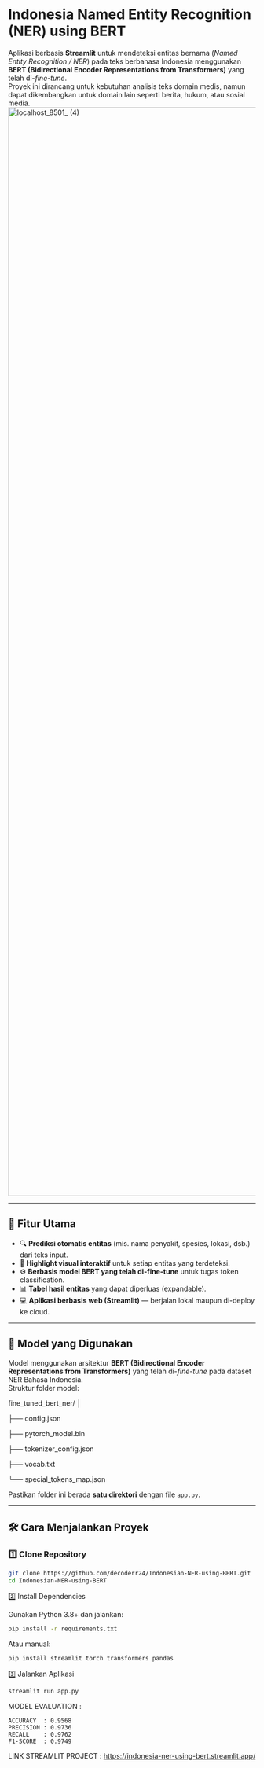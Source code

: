 
 # Indonesia Named Entity Recognition (NER) using BERT

Aplikasi berbasis **Streamlit** untuk mendeteksi entitas bernama (*Named Entity Recognition / NER*) pada teks berbahasa Indonesia menggunakan **BERT (Bidirectional Encoder Representations from Transformers)** yang telah di-*fine-tune*.  
Proyek ini dirancang untuk kebutuhan analisis teks domain medis, namun dapat dikembangkan untuk domain lain seperti berita, hukum, atau sosial media.
<img width="2880" height="2216" alt="localhost_8501_ (4)" src="https://github.com/user-attachments/assets/b5da265f-d07c-4aeb-9f56-ce377fc8a985" />

---

## 🚀 **Fitur Utama**
- 🔍 **Prediksi otomatis entitas** (mis. nama penyakit, spesies, lokasi, dsb.) dari teks input.
- 🎨 **Highlight visual interaktif** untuk setiap entitas yang terdeteksi.
- ⚙️ **Berbasis model BERT yang telah di-fine-tune** untuk tugas token classification.
- 📊 **Tabel hasil entitas** yang dapat diperluas (expandable).
- 💻 **Aplikasi berbasis web (Streamlit)** — berjalan lokal maupun di-deploy ke cloud.

---

## 🧠 **Model yang Digunakan**
Model menggunakan arsitektur **BERT (Bidirectional Encoder Representations from Transformers)** yang telah di-*fine-tune* pada dataset NER Bahasa Indonesia.  
Struktur folder model:

fine_tuned_bert_ner/
│

├── config.json

├── pytorch_model.bin

├── tokenizer_config.json

├── vocab.txt

└── special_tokens_map.json


Pastikan folder ini berada **satu direktori** dengan file `app.py`.

---

## 🛠️ **Cara Menjalankan Proyek**

### 1️⃣ Clone Repository
```bash
git clone https://github.com/decoderr24/Indonesian-NER-using-BERT.git
cd Indonesian-NER-using-BERT
```
2️⃣ Install Dependencies

Gunakan Python 3.8+ dan jalankan:

```bash
pip install -r requirements.txt

```


Atau manual:
```bash
pip install streamlit torch transformers pandas
```
3️⃣ Jalankan Aplikasi
```bash
streamlit run app.py
```

MODEL EVALUATION : 
```
ACCURACY  : 0.9568
PRECISION : 0.9736
RECALL    : 0.9762 
F1-SCORE  : 0.9749
```
LINK STREAMLIT PROJECT :
https://indonesia-ner-using-bert.streamlit.app/






